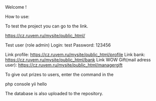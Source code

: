 Welcome !

How to use:

To test the project you can go to the link. 

https://cz.ruvem.ru/mysite/public_html/

Test user (role admin)
Login: test
Password: 123456

Link profile: https://cz.ruvem.ru/mysite/public_html/profile
Link bank: https://cz.ruvem.ru/mysite/public_html/bank
Link WOW Gift(mail adress user): https://cz.ruvem.ru/mysite/public_html/managergift

To give out prizes to users, enter the command in the 


php console yii hello <YOUR NUMBER>



The database is also uploaded to the repository.
